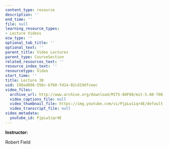 ```yaml
---
content_type: resource
description: ''
end_time: ''
file: null
learning_resource_types:
- Lecture Videos
ocw_type: ''
optional_tab_title: ''
optional_text: ''
parent_title: Video Lectures
parent_type: CourseSection
related_resources_text: ''
resource_index_text: ''
resourcetype: Video
start_time: ''
title: Lecture 38
uid: 198ad896-556c-b760-fd14-02cd19dfceec
video_files:
  archive_url: http://www.archive.org/download/MIT5-80F08/mit-5.80-f08-lec38_300k.mp4
  video_captions_file: null
  video_thumbnail_file: https://img.youtube.com/vi/PjpLw1iqr4E/default.jpg
  video_transcript_file: null
video_metadata:
  youtube_id: PjpLw1iqr4E
---
```


**Instructor:**

Robert Field



